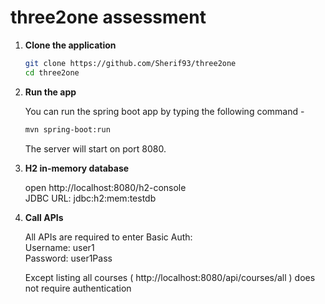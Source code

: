 # three2one assessment

1. **Clone the application**

	```bash
	git clone https://github.com/Sherif93/three2one
	cd three2one
	```

2. **Run the app**

	You can run the spring boot app by typing the following command -

	```bash
	mvn spring-boot:run
	```

	The server will start on port 8080.

3. **H2 in-memory database**

    open http://localhost:8080/h2-console
    <br />JDBC URL: jdbc:h2:mem:testdb

4. **Call APIs**
    
    All APIs are required to enter Basic Auth: 
        <br />Username: user1
        <br />Password: user1Pass
    
    Except listing all courses (  http://localhost:8080/api/courses/all ) does not require authentication
	

